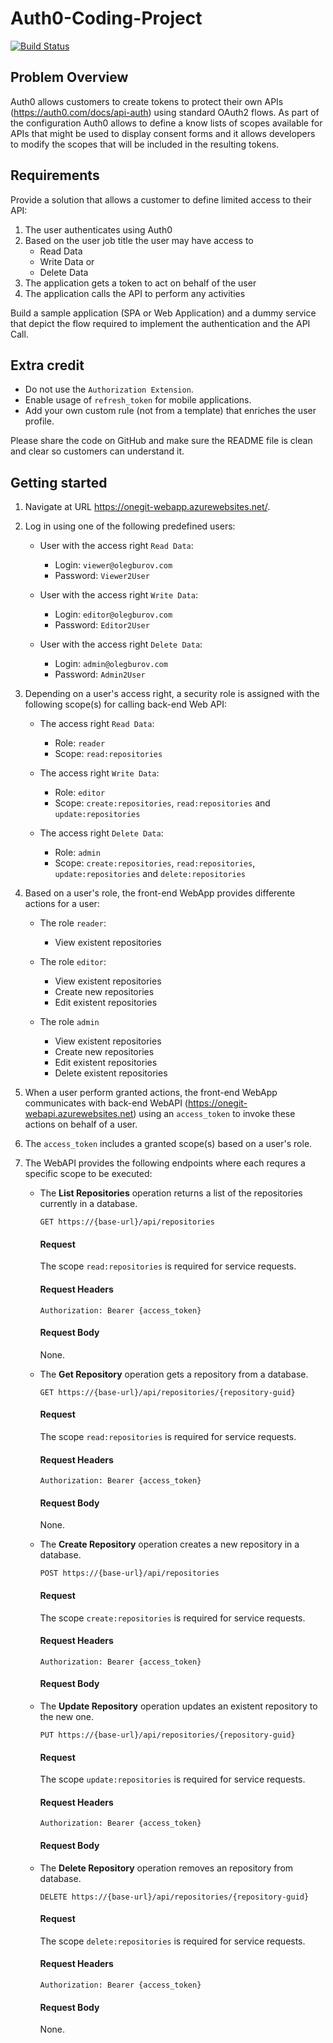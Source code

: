 # Auth0-Coding-Project

[![Build Status](https://travis-ci.org/olegburov/Auth0.svg?branch=master)](https://travis-ci.org/olegburov/Auth0)

## Problem Overview

Auth0 allows customers to create tokens to protect their own APIs (https://auth0.com/docs/api-auth) using standard OAuth2 flows. As part of the configuration Auth0 allows to define a know lists of scopes available for APIs that might be used to display consent forms and it allows developers to modify the scopes that will be included in the resulting tokens. 

## Requirements

Provide a solution that allows a customer to define limited access to their API:

1. The user authenticates using Auth0
2. Based on the user job title the user may have access to
   - Read Data
   - Write Data or
   - Delete Data
3. The application gets a token to act on behalf of the user
4. The application calls the API to perform any activities

Build a sample application (SPA or Web Application) and a dummy service that depict the flow required to implement the authentication and the API Call.

## Extra credit

- Do not use the `Authorization Extension`.
- Enable usage of `refresh_token` for mobile applications.
- Add your own custom rule (not from a template) that enriches the user profile.

Please share the code on GitHub and make sure the README file is clean and clear so customers can understand it.

## Getting started

1. Navigate at URL https://onegit-webapp.azurewebsites.net/.

2. Log in using one of the following predefined users:

   - User with the access right `Read Data`:

     * Login: `viewer@olegburov.com`
     * Password: `Viewer2User`
   
   - User with the access right `Write Data`:

     * Login: `editor@olegburov.com`
     * Password: `Editor2User`

   - User with the access right `Delete Data`:
 
     * Login: `admin@olegburov.com`
     * Password: `Admin2User`

3. Depending on a user's access right, a security role is assigned with the following scope(s) for calling back-end Web API:

   - The access right `Read Data`:

      * Role: `reader`
      * Scope: `read:repositories`

   - The access right `Write Data`:

      * Role: `editor`
      * Scope: `create:repositories`, `read:repositories` and `update:repositories`
   
   - The access right `Delete Data`:
     
      * Role: `admin`
      * Scope: `create:repositories`, `read:repositories`, `update:repositories` and `delete:repositories`

4. Based on a user's role, the front-end WebApp provides differente actions for a user:

   - The role `reader`:

      * View existent repositories
   
   - The role `editor`:
   
      * View existent repositories 
      * Create new repositories
      * Edit existent repositories

   - The role `admin`
   
      * View existent repositories 
      * Create new repositories
      * Edit existent repositories  
      * Delete existent repositories

5. When a user perform granted actions, the front-end WebApp communicates with back-end WebAPI (https://onegit-webapi.azurewebsites.net) using an `access_token` to invoke these actions on behalf of a user.

6. The `access_token` includes a granted scope(s) based on a user's role.

7. The WebAPI provides the following endpoints where each requres a specific scope to be executed:

   - The **List Repositories** operation returns a list of the repositories currently in a database.

     `GET https://{base-url}/api/repositories`

     #### Request
     
     The scope `read:repositories` is required for service requests.

     #### Request Headers

     `Authorization: Bearer {access_token}`

     #### Request Body
  
     None.
  
   - The **Get Repository** operation gets a repository from a database.
   
     `GET https://{base-url}/api/repositories/{repository-guid}`

     #### Request

     The scope `read:repositories` is required for service requests.

     #### Request Headers

     `Authorization: Bearer {access_token}`

     #### Request Body

     None.

   - The **Create Repository** operation creates a new repository in a database.
   
     `POST https://{base-url}/api/repositories`

     #### Request

     The scope `create:repositories` is required for service requests.

     #### Request Headers

     `Authorization: Bearer {access_token}`

     #### Request Body

   - The **Update Repository** operation updates an existent repository to the new one.
   
     `PUT https://{base-url}/api/repositories/{repository-guid}`

     #### Request

     The scope `update:repositories` is required for service requests.

     #### Request Headers

     `Authorization: Bearer {access_token}`

     #### Request Body

   - The **Delete Repository** operation removes an repository from database.
   
     `DELETE https://{base-url}/api/repositories/{repository-guid}`

     #### Request

     The scope `delete:repositories` is required for service requests.

     #### Request Headers

     `Authorization: Bearer {access_token}`

     #### Request Body

     None.
